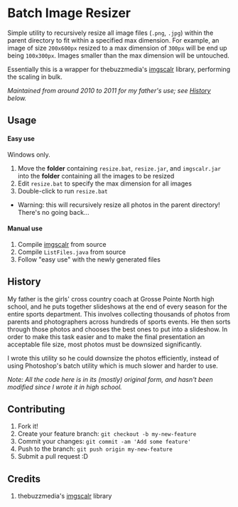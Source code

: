 # Batch Image Resizer

Simple utility to recursively resize all image files (`.png`, `.jpg`) within the parent directory to fit within a specified max dimension. For example, an image of size `200x600px` resized to a max dimension of `300px` will be end up being `100x300px`. Images smaller than the max dimension will be untouched.

Essentially this is a wrapper for thebuzzmedia's [imgscalr][1] library, performing the scaling in bulk.

*Maintained from around 2010 to 2011 for my father's use; see [History](/README.md#history) below.*

## Usage

#### Easy use

Windows only.

1. Move the **folder** containing `resize.bat`, `resize.jar`, and `imgscalr.jar` into the **folder** containing all the images to be resized
2. Edit `resize.bat` to specify the max dimension for all images
3. Double-click to run `resize.bat`
  * Warning: this will recursively resize all photos in the parent directory! There's no going back...

#### Manual use

1. Compile [imgscalr][1] from source
1. Compile `ListFiles.java` from source
3. Follow "easy use" with the newly generated files

## History

My father is the girls' cross country coach at Grosse Pointe North high school, and he puts together slideshows at the end of every season for the entire sports department. This involves collecting thousands of photos from parents and photographers across hundreds of sports events. He then sorts through those photos and chooses the best ones to put into a slideshow. In order to make this task easier and to make the final presentation an acceptable file size, most photos must be downsized significantly.

I wrote this utility so he could downsize the photos efficiently, instead of using Photoshop's batch utility which is much slower and harder to use.

*Note:
All the code here is in its (mostly) original form, and hasn't been modified since I wrote it in high school.*

## Contributing

1. Fork it!
2. Create your feature branch: `git checkout -b my-new-feature`
3. Commit your changes: `git commit -am 'Add some feature'`
4. Push to the branch: `git push origin my-new-feature`
5. Submit a pull request :D

## Credits

1. thebuzzmedia's [imgscalr][1] library

[1]: https://github.com/thebuzzmedia/imgscalr

